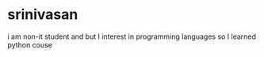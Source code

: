 # srinivasan 
i am non-it student and but I interest in programming languages so I learned python couse  
